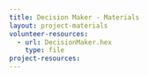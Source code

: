 ```yaml
---
title: Decision Maker - Materials
layout: project-materials
volunteer-resources:
  - url: DecisionMaker.hex
    type: file
project-resources: 
---
```

